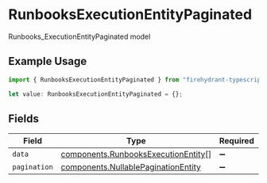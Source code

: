 # RunbooksExecutionEntityPaginated

Runbooks_ExecutionEntityPaginated model

## Example Usage

```typescript
import { RunbooksExecutionEntityPaginated } from "firehydrant-typescript-sdk/models/components";

let value: RunbooksExecutionEntityPaginated = {};
```

## Fields

| Field                                                                                      | Type                                                                                       | Required                                                                                   | Description                                                                                |
| ------------------------------------------------------------------------------------------ | ------------------------------------------------------------------------------------------ | ------------------------------------------------------------------------------------------ | ------------------------------------------------------------------------------------------ |
| `data`                                                                                     | [components.RunbooksExecutionEntity](../../models/components/runbooksexecutionentity.md)[] | :heavy_minus_sign:                                                                         | N/A                                                                                        |
| `pagination`                                                                               | [components.NullablePaginationEntity](../../models/components/nullablepaginationentity.md) | :heavy_minus_sign:                                                                         | N/A                                                                                        |